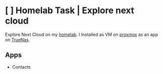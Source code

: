 # [ ] Homelab Task | Explore next cloud

Explore Next Cloud on my [homelab](../578). I Installed as VM on [proxmox](../635) as an app on [TrueNas](../676).

## Apps

- Contacts
